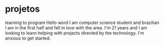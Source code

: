 # projetos
learning to program
Hello word
I am computer science student and brazilian I am in the first half and fell in love with the area.
I'm 21 years and I am looking to learn helping with projects directed by the technology. I'm anxious to get started.

